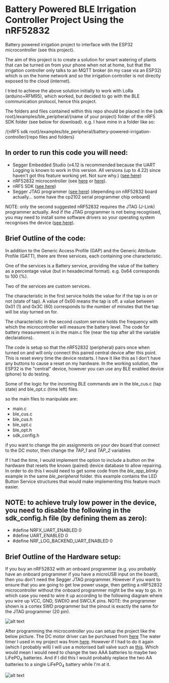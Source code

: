 # Battery Powered BLE Irrigation Controller Project Using the nRF52832

Battery powered irrigation project to interface with the ESP32 microcontroller (see this project).

The aim of this project is to create a solution for smart watering of plants that can be turned on from your phone when not at home, but that the irrigation controller only talks to an MQTT broker (in my case via an ESP32) which is on the home network and so the irrigation controller is not directly exposed to the cloud (internet).

I tried to achieve the above solution initially to work with LoRa (arduino+RFM95), which worked, but decided to go with the BLE communication protocol, hence this project.

The folders and files contained within this repo should be placed in the {sdk root}/examples/ble_peripheral/{name of your project} folder of the nRF5 SDK folder (see below for download). e.g. I have mine in a folder like so:

/{nRF5 sdk root}/examples/ble_peripheral/battery-powered-irrigation-controller/{repo files and folders}

## In order to run this code you will need:

* Segger Embedded Studio (v4.12 is recommended because the UART Logging is known to work in this version.  All versions (up to 4.22) since haven't got this feature working yet. Not sure why.) ([see here](https://www.segger.com/downloads/embedded-studio/))
* nRF52832 microcontroller (see [here](https://www.aliexpress.com/item/4000049368888.html?spm=a2g0o.productlist.0.0.3c8316a3AqcRmq&algo_pvid=faa7c330-631b-47f1-8113-9c7cae6a8b03&algo_expid=faa7c330-631b-47f1-8113-9c7cae6a8b03-7&btsid=64071e58-2167-46e3-9be9-fc9df3a6b57e&ws_ab_test=searchweb0_0,searchweb201602_,searchweb201603_55) or [here](https://www.aliexpress.com/item/32819293925.html?spm=a2g0o.productlist.0.0.3c8316a3AqcRmq&algo_pvid=faa7c330-631b-47f1-8113-9c7cae6a8b03&algo_expid=faa7c330-631b-47f1-8113-9c7cae6a8b03-3&btsid=64071e58-2167-46e3-9be9-fc9df3a6b57e&ws_ab_test=searchweb0_0,searchweb201602_,searchweb201603_55)).
* nRF5 SDK ([see here](https://www.nordicsemi.com/Software-and-Tools/Software/nRF5-SDK))
* Segger JTAG programmer ([see here](https://www.aliexpress.com/item/32868047097.html?spm=a2g0o.productlist.0.0.2b9f4654Zxgx5e&algo_pvid=9feb38c2-1adf-40f9-830f-0493f3195c1a&algo_expid=9feb38c2-1adf-40f9-830f-0493f3195c1a-1&btsid=d3b98b2c-8529-492c-8289-0554e1065193&ws_ab_test=searchweb0_0,searchweb201602_,searchweb201603_55)) (depending on nRF52832 board actually... some have the cp2102 serial programmer chip onboard)

NOTE: only the second suggested nRF52832 requires the JTAG (J-Link) programmer actually. And if the JTAG programmer is not being recognised, you may need to install some software drivers so your operating system recognises the device ([see here](https://www.segger.com/downloads/jlink/#J-LinkSoftwareAndDocumentationPack)).

## Brief Outline of the code:

In addition to the Generic Access Profile (GAP) and the Generic Attribute Profile (GATT), there are three services, each containing one characteristic.

One of the services is a Battery service, providing the value of the battery as a percentage value (but in hexadecimal format). e.g. 0x64 corresponds to 100 (%).

Two of the services are custom services.  

The characteristic in the first service holds the value for if the tap is on or not (state of tap). A value of 0x00 means the tap is off. a value between 0x01 (1) and 0x3C (60) corresponds to the number of minutes that the tap will be stay turned on for. 

The characteristic in the second custom service holds the frequency with which the microcontroller will measure the battery level.  The code for battery measurement is in the main.c file (near the top after all the variable declarations).

The code is setup so that the nRF52832 (peripheral) pairs once when turned on and will only connect this paired central device after this point.  This is reset every time the device restarts.  I have it like this as I don't have any buttons to cause a reset on my hardware.  In the working solution, the ESP32 is the "central" device, however you can use any BLE enabled device (phone) to do testing.

Some of the logic for the incoming BLE commands are in the ble_cus.c (tap state) and ble_opt.c (time left) files.

so the main files to manipulate are:

* main.c
* ble_cus.c
* ble_cus.h
* ble_opt.c
* ble_opt.h
* sdk_config.h

if you want to change the pin assignments on your dev board that connect to the DC motor, then change the _TAP_1_ and _TAP_2_ variables

If I had the time, I would implement the option to include a button on the hardware that resets the known (paired) device database to allow repairing.  In order to do this I would need to get some code from the *ble_app_blinky* example in the same *ble_peripheral* folder.  this example contains the LED Button Service structures that would make implementing this feature much easier.

## NOTE: to achieve truly low power in the device, you need to disable the following in the sdk_config.h file (by defining them as zero):

* \#define NRFX_UART_ENABLED 0
* \#define UART_ENABLED 0
* \#define NRF_LOG_BACKEND_UART_ENABLED 0

## Brief Outline of the Hardware setup:

If you buy an nRF52832 with an onboard programmer (e.g. you probably have an onboard programmer if you have a microUSB input on the board), then you don't need the Segger JTAG programmer.  However if you want to ensure that you are going to get low power usage, then getting a nRF52832 microcontroller without the onboard programmer might be the way to go. In which case you need to wire it up according to the following diagram where you wire up VCC, GND, SWDIO and SWCLK pins. NOTE: the programmer shown is a cortex SWD programmer but the pinout is exactly the same for the JTAG programmer (20 pin).

![alt text](https://github.com/rowdy15/battery-powered-ble-irrigation-controller-project-with-the-nRF52832/blob/master/BLE_programmingCircuit.jpg)

After programming the microcontroller you can setup the project like the below picture.  The DC motor driver can be purchased from [here](https://www.aliexpress.com/item/32973027142.html?spm=a2g0o.productlist.0.0.f19c2aa05FORu1&algo_pvid=de17072b-b9b5-4913-98e7-d3bace021786&algo_expid=de17072b-b9b5-4913-98e7-d3bace021786-0&btsid=2383cccd-ba69-4950-902d-104b5d5163a3&ws_ab_test=searchweb0_0,searchweb201602_,searchweb201603_55)
The water timer I used in my project was from [here](https://www.aliexpress.com/item/33032587105.html?spm=a2g0o.productlist.0.0.38b93649F4PbR1&algo_pvid=4fa2c5e4-8a69-4fb9-85c2-7e92f5897566&algo_expid=4fa2c5e4-8a69-4fb9-85c2-7e92f5897566-6&btsid=ef032522-faf7-4365-9972-348be95f5d27&ws_ab_test=searchweb0_0,searchweb201602_,searchweb201603_55).
However if I had to do it again (which I probably will) I will use a motorised ball valve such as [this](https://www.aliexpress.com/item/32803710399.html?spm=2114.12010615.8148356.70.5da75d4aithFna). Which would mean I would need to change the two AAA batteries to maybe two LiFePO<sub>4</sub> batteries.  And if I did this I would probably replace the two AA batteries to a single LiFePO<sub>4</sub> battery while I'm at it.

![alt text](https://github.com/rowdy15/battery-powered-ble-irrigation-controller-project-with-the-nRF52832/blob/master/final_BLE_Circuit.png)
